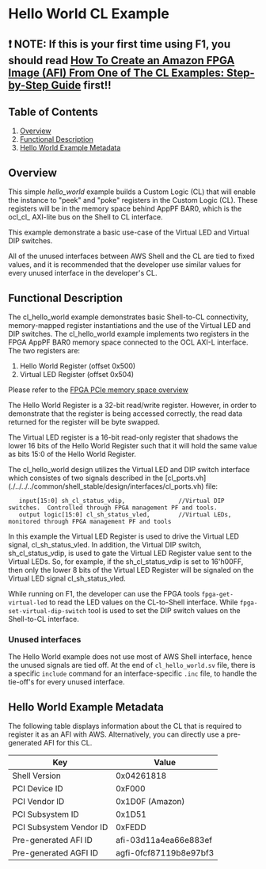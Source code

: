 # Hello World CL Example


## :exclamation:  NOTE: If this is your first time using F1, you should read [How To Create an Amazon FPGA Image (AFI) From One of The CL Examples: Step-by-Step Guide](./../README.md) first!!

## Table of Contents

1. [Overview](#overview)
2. [Functional Description](#description)
3. [Hello World Example Metadata](#metadata)


<a name="overview"></a>
## Overview

This simple *hello_world* example builds a Custom Logic (CL) that will enable the instance to "peek" and "poke" registers in the Custom Logic (CL).
These registers will be in the memory space behind AppPF BAR0, which is the ocl\_cl\_ AXI-lite bus on the Shell to CL interface.

This example demonstrate a basic use-case of the Virtual LED and Virtual DIP switches.

All of the unused interfaces between AWS Shell and the CL are tied to fixed values, and it is recommended that the developer use similar values for every unused interface in the developer's CL.


<a name="description"></a>
## Functional Description

The cl_hello_world example demonstrates basic Shell-to-CL connectivity, memory-mapped register instantiations and the use of the Virtual LED and DIP switches. The cl_hello_world example implements two registers in the FPGA AppPF BAR0 memory space connected to the OCL AXI-L interface. The two registers are:

1. Hello World Register (offset 0x500)
2. Virtual LED Register (offset 0x504)

Please refer to the [FPGA PCIe memory space overview](../../../docs/AWS_Fpga_Pcie_Memory_Map.md)

The Hello World Register is a 32-bit read/write register. However, in order to demonstrate that the register is being accessed correctly, the read data returned for the register will be byte swapped.

The Virtual LED register is a 16-bit read-only register that shadows the lower 16 bits of the Hello World Register such that it will hold the same value as bits 15:0 of the Hello World Register.

The cl_hello_world design utilizes the Virtual LED and DIP switch interface which consistes of two signals described in the [cl_ports.vh] (./../../../common/shell_stable/design/interfaces/cl_ports.vh) file:


```
   input[15:0] sh_cl_status_vdip,               //Virtual DIP switches.  Controlled through FPGA management PF and tools.
   output logic[15:0] cl_sh_status_vled,        //Virtual LEDs, monitored through FPGA management PF and tools
```

In this example the Virtual LED Register is used to drive the Virtual LED signal, cl_sh_status_vled. In addition, the Virtual DIP switch, sh_cl_status_vdip, is used to gate the Virtual LED Register value sent to the Virtual LEDs. So, for example, if the sh_cl_status_vdip is set to 16'h00FF, then only the lower 8 bits of the Virtual LED Register will be signaled on the Virtual LED signal cl_sh_status_vled. 

While running on F1, the developer can use the FPGA tools `fpga-get-virtual-led` to read the LED values on the CL-to-Shell interface.  While `fpga-set-virtual-dip-switch` tool is used to set the DIP switch values on the Shell-to-CL interface.

  
### Unused interfaces

The Hello World example does not use most of AWS Shell interface, hence the unused signals are tied off.
At the end of `cl_hello_world.sv` file, there is a specific `include` command for an interface-specific `.inc` file, to handle the tie-off\'s for every unused interface.


<a name="metadata"></a>
## Hello World Example Metadata

The following table displays information about the CL that is required to register it as an AFI with AWS.
Alternatively, you can directly use a pre-generated AFI for this CL.


| Key   | Value     |
|-----------|------|
| Shell Version | 0x04261818 |
| PCI Device ID | 0xF000 |
| PCI Vendor ID | 0x1D0F (Amazon) |
| PCI Subsystem ID | 0x1D51 |
| PCI Subsystem Vendor ID | 0xFEDD |
| Pre-generated AFI ID | afi-03d11a4ea66e883ef |
| Pre-generated AGFI ID | agfi-0fcf87119b8e97bf3 |

